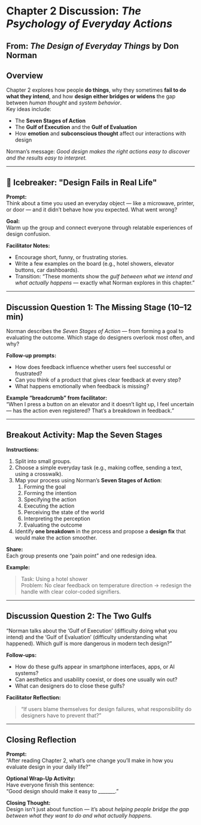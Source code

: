# Chapter 2 Discussion: *The Psychology of Everyday Actions*
**From**: *The Design of Everyday Things* by Don Norman  
---

## Overview
Chapter 2 explores how people **do things**, why they sometimes **fail to do what they intend**, and how **design either bridges or widens** the gap between *human thought* and *system behavior*.  
Key ideas include:  
- The **Seven Stages of Action**  
- The **Gulf of Execution** and the **Gulf of Evaluation**  
- How **emotion** and **subconscious thought** affect our interactions with design  

Norman’s message: *Good design makes the right actions easy to discover and the results easy to interpret.*

---

## 🧊 Icebreaker: "Design Fails in Real Life" 
**Prompt:**  
Think about a time you used an everyday object — like a microwave, printer, or door — and it didn’t behave how you expected. What went wrong?

**Goal:**  
Warm up the group and connect everyone through relatable experiences of design confusion.

**Facilitator Notes:**  
- Encourage short, funny, or frustrating stories.  
- Write a few examples on the board (e.g., hotel showers, elevator buttons, car dashboards).  
- Transition: “These moments show the *gulf between what we intend and what actually happens* — exactly what Norman explores in this chapter.”

---

##  Discussion Question 1: The Missing Stage (10–12 min)
Norman describes the *Seven Stages of Action* — from forming a goal to evaluating the outcome. Which stage do designers overlook most often, and why?

**Follow-up prompts:**  
- How does feedback influence whether users feel successful or frustrated?  
- Can you think of a product that gives clear feedback at every step?  
- What happens emotionally when feedback is missing?

**Example “breadcrumb” from facilitator:**  
“When I press a button on an elevator and it doesn’t light up, I feel uncertain — has the action even registered? That’s a breakdown in feedback.”

---

## Breakout Activity: Map the Seven Stages 
**Instructions:**  
1. Split into small groups.  
2. Choose a simple everyday task (e.g., making coffee, sending a text, using a crosswalk).  
3. Map your process using Norman’s **Seven Stages of Action**:
   1. Forming the goal  
   2. Forming the intention  
   3. Specifying the action  
   4. Executing the action  
   5. Perceiving the state of the world  
   6. Interpreting the perception  
   7. Evaluating the outcome  
4. Identify **one breakdown** in the process and propose a **design fix** that would make the action smoother.

**Share:**  
Each group presents one “pain point” and one redesign idea.

**Example:**  
> Task: Using a hotel shower  
> Problem: No clear feedback on temperature direction → redesign the handle with clear color-coded signifiers.

---

## Discussion Question 2: The Two Gulfs
“Norman talks about the ‘Gulf of Execution’ (difficulty doing what you intend) and the ‘Gulf of Evaluation’ (difficulty understanding what happened). Which gulf is more dangerous in modern tech design?”

**Follow-ups:**  
- How do these gulfs appear in smartphone interfaces, apps, or AI systems?  
- Can aesthetics and usability coexist, or does one usually win out?  
- What can designers do to close these gulfs?

**Facilitator Reflection:**  
> “If users blame themselves for design failures, what responsibility do designers have to prevent that?”

---

## Closing Reflection
**Prompt:**  
“After reading Chapter 2, what’s one change you’ll make in how you evaluate design in your daily life?”

**Optional Wrap-Up Activity:**  
Have everyone finish this sentence:  
“Good design should make it easy to _______.”

**Closing Thought:**  
Design isn’t just about function — it’s about *helping people bridge the gap between what they want to do and what actually happens.*
